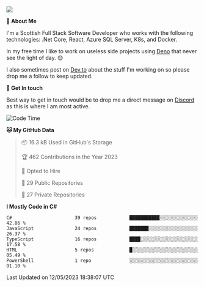 <img src="https://github.com/jasonhughes94/jasonhughes94/blob/main/header.png?raw=true">

**:tangerine: About Me**

I'm a Scottish Full Stack Software Developer who works with the following technologies: .Net Core, React, Azure SQL Server, K8s, and Docker.

In my free time I like to work on useless side projects using [Deno](https://deno.land/) that never see the light of day. 😊

I also sometimes post on [Dev.to](https://dev.to/jasonhughes94) about the stuff I'm working on so please drop me a follow to keep updated.

**:speech_balloon: Get In touch**

Best way to get in touch would be to drop me a direct message on [Discord](https://discordapp.com/users/206498666976903169) as this is where I am most active.

<!--START_SECTION:waka-->
![Code Time](http://img.shields.io/badge/Code%20Time-1%2C094%20hrs%2040%20mins-blue)

**🐱 My GitHub Data** 

> 📦 16.3 kB Used in GitHub's Storage 
 > 
> 🏆 462 Contributions in the Year 2023
 > 
> 💼 Opted to Hire
 > 
> 📜 29 Public Repositories 
 > 
> 🔑 27 Private Repositories 
 > 
**I Mostly Code in C#** 

```text
C#                       39 repos            ███████████░░░░░░░░░░░░░░   42.86 % 
JavaScript               24 repos            ███████░░░░░░░░░░░░░░░░░░   26.37 % 
TypeScript               16 repos            ████░░░░░░░░░░░░░░░░░░░░░   17.58 % 
HTML                     5 repos             █░░░░░░░░░░░░░░░░░░░░░░░░   05.49 % 
PowerShell               1 repo              ░░░░░░░░░░░░░░░░░░░░░░░░░   01.10 % 
```




 Last Updated on 12/05/2023 18:38:07 UTC
<!--END_SECTION:waka-->
